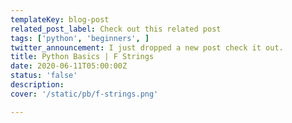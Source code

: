 ```yaml
---
templateKey: blog-post
related_post_label: Check out this related post
tags: ['python', 'beginners', ]
twitter_announcement: I just dropped a new post check it out.
title: Python Basics | F Strings
date: 2020-06-11T05:00:00Z
status: 'false'
description:
cover: '/static/pb/f-strings.png'

---
```


<!--
<p style='text-align: center'>
<a href='https://waylonwalker.com/f-strings'>
  <img
    style='width:500px; max-width:80%; margin: auto;'
    src="https://waylonwalker.com/f-strings.png"
    alt="Read more from the Python Basics | F Strings article"
  />
  </a>
</p>

-->
